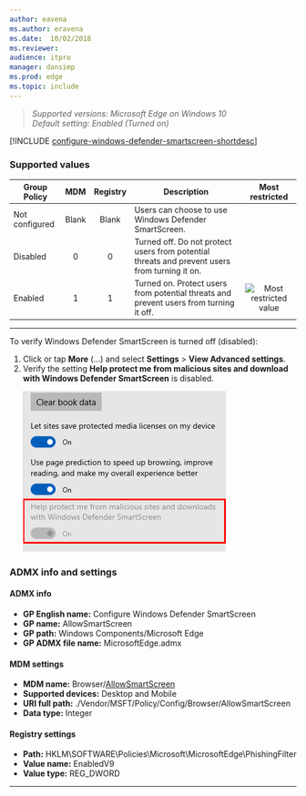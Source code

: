 ```yaml
---
author: eavena
ms.author: eravena
ms.date:  10/02/2018
ms.reviewer:
audience: itpro
manager: dansimp
ms.prod: edge
ms.topic: include
---
```


<!-- ## Configure Windows Defender SmartScreen -->
>*Supported versions: Microsoft Edge on Windows 10*<br>
>*Default setting:  Enabled (Turned on)*

[!INCLUDE [configure-windows-defender-smartscreen-shortdesc](../shortdesc/configure-windows-defender-smartscreen-shortdesc.md)]

### Supported values

|  Group Policy  |  MDM  | Registry |                                          Description                                          |                 Most restricted                  |
|----------------|:-----:|:--------:|-----------------------------------------------------------------------------------------------|:------------------------------------------------:|
| Not configured | Blank |  Blank   |                     Users can choose to use Windows Defender SmartScreen.                     |                                                  |
|    Disabled    |   0   |    0     | Turned off. Do not protect users from potential threats and prevent users from turning it on. |                                                  |
|    Enabled     |   1   |    1     |    Turned on. Protect users from potential threats and prevent users from turning it off.     | ![Most restricted value](../images/check-gn.png) |

---

To verify Windows Defender SmartScreen is turned off (disabled):
1. Click or tap **More** (…) and select **Settings** > **View Advanced settings**.
2.  Verify the setting **Help protect me from malicious sites and download with Windows Defender SmartScreen** is disabled.<p>![Verify that Windows Defender SmartScreen is turned off (disabled)](../images/allow-smart-screen-validation.png)


### ADMX info and settings
#### ADMX info
- **GP English name:** Configure Windows Defender SmartScreen
- **GP name:** AllowSmartScreen
- **GP path:** Windows Components/Microsoft Edge
- **GP ADMX file name:** MicrosoftEdge.admx

#### MDM settings
- **MDM name:** Browser/[AllowSmartScreen](https://docs.microsoft.com/windows/client-management/mdm/policy-csp-browser#browser-allowsmartscreen)
- **Supported devices:** Desktop and Mobile
- **URI full path:** ./Vendor/MSFT/Policy/Config/Browser/AllowSmartScreen
- **Data type:** Integer

#### Registry settings
- **Path:** HKLM\SOFTWARE\Policies\Microsoft\MicrosoftEdge\PhishingFilter
- **Value name:** EnabledV9
- **Value type:** REG_DWORD

<hr>
